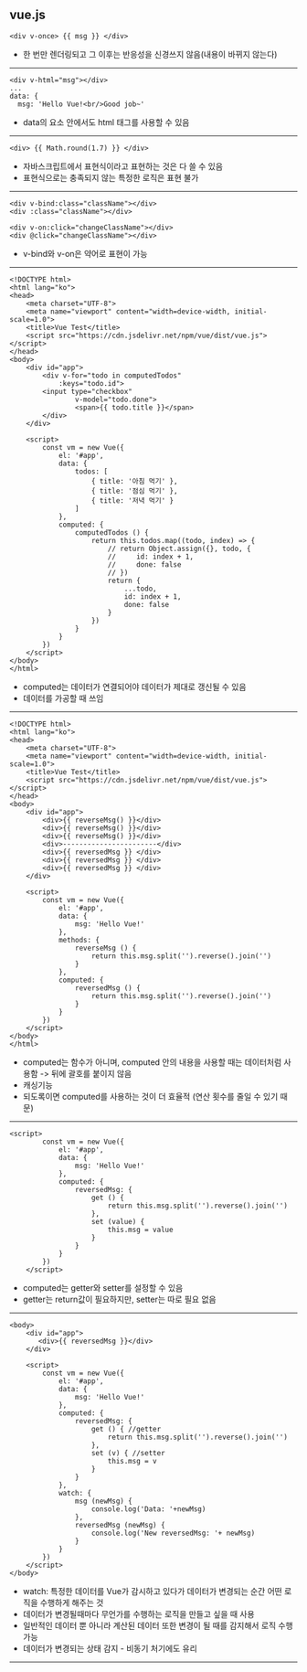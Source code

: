 vue.js
------

```
<div v-once> {{ msg }} </div>
```
* 한 번만 렌더링되고 그 이후는 반응성을 신경쓰지 않음(내용이 바뀌지 않는다)
<hr/>

```
<div v-html="msg"></div>
...
data: {
  msg: 'Hello Vue!<br/>Good job~'
```
* data의 요소 안에서도 html 태그를 사용할 수 있음
<hr/>

```
<div> {{ Math.round(1.7) }} </div>
```
* 자바스크립트에서 표현식이라고 표현하는 것은 다 쓸 수 있음
* 표현식으로는 충족되지 않는 특정한 로직은 표현 불가
<hr/>

```
<div v-bind:class="className"></div>
<div :class="className"></div>

<div v-on:click="changeClassName"></div>
<div @click="changeClassName"></div>
```
* v-bind와 v-on은 약어로 표현이 가능
<hr/>

```
<!DOCTYPE html>
<html lang="ko">
<head>
    <meta charset="UTF-8">
    <meta name="viewport" content="width=device-width, initial-scale=1.0">
    <title>Vue Test</title>
    <script src="https://cdn.jsdelivr.net/npm/vue/dist/vue.js"></script>
</head>
<body>
    <div id="app">
        <div v-for="todo in computedTodos"
            :keys="todo.id">
        <input type="checkbox"
                v-model="todo.done">
                <span>{{ todo.title }}</span>
        </div>
    </div>

    <script>
        const vm = new Vue({
            el: '#app',
            data: {
                todos: [
                    { title: '아침 먹기' },
                    { title: '점심 먹기' },
                    { title: '저녁 먹기' }
                ]
            },
            computed: {
                computedTodos () {
                    return this.todos.map((todo, index) => {
                        // return Object.assign({}, todo, {
                        //     id: index + 1,
                        //     done: false
                        // })
                        return {
                            ...todo,
                            id: index + 1,
                            done: false
                        }
                    })
                }
            }
        })
    </script>
</body>
</html>
```
* computed는 데이터가 연결되어야 데이터가 제대로 갱신될 수 있음
* 데이터를 가공할 때 쓰임
<hr/>

```
<!DOCTYPE html>
<html lang="ko">
<head>
    <meta charset="UTF-8">
    <meta name="viewport" content="width=device-width, initial-scale=1.0">
    <title>Vue Test</title>
    <script src="https://cdn.jsdelivr.net/npm/vue/dist/vue.js"></script>
</head>
<body>
    <div id="app">
        <div>{{ reverseMsg() }}</div>
        <div>{{ reverseMsg() }}</div>
        <div>{{ reverseMsg() }}</div>
        <div>-----------------------</div>
        <div>{{ reversedMsg }} </div>
        <div>{{ reversedMsg }} </div>
        <div>{{ reversedMsg }} </div>
    </div>

    <script>
        const vm = new Vue({
            el: '#app',
            data: {
                msg: 'Hello Vue!'
            },
            methods: {
                reverseMsg () {
                    return this.msg.split('').reverse().join('')
                }
            },
            computed: {
                reversedMsg () {
                    return this.msg.split('').reverse().join('')
                }
            }
        })
    </script>
</body>
</html>
```
* computed는 함수가 아니며, computed 안의 내용을 사용할 때는 데이터처럼 사용함 -> 뒤에 괄호를 붙이지 않음
* 캐싱기능
* 되도록이면 computed를 사용하는 것이 더 효율적 (연산 횟수를 줄일 수 있기 때문)

<hr/>

```
<script>
        const vm = new Vue({
            el: '#app',
            data: {
                msg: 'Hello Vue!'
            },
            computed: {
                reversedMsg: {
                    get () {
                        return this.msg.split('').reverse().join('')
                    },
                    set (value) {
                        this.msg = value
                    }
                }
            }
        })
    </script>
```

* computed는 getter와 setter를 설정할 수 있음
* getter는 return값이 필요하지만, setter는 따로 필요 없음
<hr/>

```
<body>
    <div id="app">
       <div>{{ reversedMsg }}</div>
    </div>

    <script>
        const vm = new Vue({
            el: '#app',
            data: {
                msg: 'Hello Vue!'
            },
            computed: {
                reversedMsg: {
                    get () { //getter
                        return this.msg.split('').reverse().join('')
                    },
                    set (v) { //setter
                        this.msg = v
                    }
                }
            },
            watch: {
                msg (newMsg) {
                    console.log('Data: '+newMsg)
                },
                reversedMsg (newMsg) {
                    console.log('New reversedMsg: '+ newMsg)
                }
            }
        })
    </script>
</body>
```
* watch: 특정한 데이터를 Vue가 감시하고 있다가 데이터가 변경되는 순간 어떤 로직을 수행하게 해주는 것
* 데이터가 변경될때마다 무언가를 수행하는 로직을 만들고 싶을 때 사용
* 일반적인 데이터 뿐 아니라 계산된 데이터 또한 변경이 될 때를 감지해서 로직 수행 가능
* 데이터가 변경되는 상태 감지 - 비동기 처기에도 유리
<hr/>

